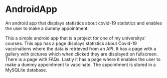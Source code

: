 # AndroidApp
An android app that displays statistics about covid-19 statistics and enables the user to make a dummy appointment.

This a simple android app that is a project for one of my universitys' courses. This app has a page displays statistics about Covid-19 vaccinations 
where the data is retrieved from an API. It has a page with a gallery with pictures which when clicked they are displayed on fullscreen. There is a
page with FAQs. Lastly it has a page where it enables the user to make a dummy appointment to vaccinate. The appointment is stored in a MySQLite database.
